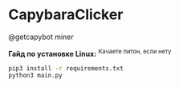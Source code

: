 # CapybaraClicker
@getcapybot miner

**Гайд по установке Linux:**
<sup>Качаете питон, если нету</sup>
```bash
pip3 install -r requirements.txt
python3 main.py
```
